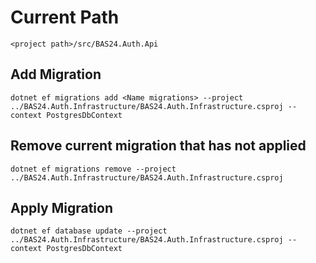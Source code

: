 # Current Path

```shell
<project path>/src/BAS24.Auth.Api
```

## Add Migration

```shell
dotnet ef migrations add <Name migrations> --project ../BAS24.Auth.Infrastructure/BAS24.Auth.Infrastructure.csproj --context PostgresDbContext
```

## Remove current migration that has not applied

```shell
dotnet ef migrations remove --project ../BAS24.Auth.Infrastructure/BAS24.Auth.Infrastructure.csproj
```

## Apply Migration

```shell
dotnet ef database update --project ../BAS24.Auth.Infrastructure/BAS24.Auth.Infrastructure.csproj --context PostgresDbContext
```